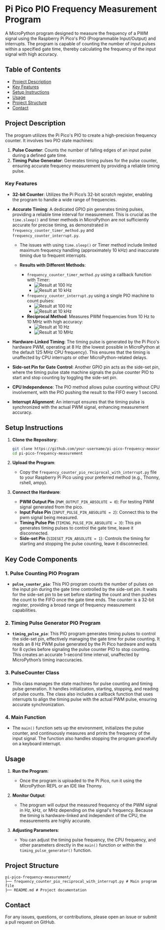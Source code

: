 # Pi Pico PIO Frequency Measurement Program

A MicroPython program designed to measure the frequency of a PWM signal using the Raspberry Pi Pico's PIO (Programmable Input/Output) and interrupts. The program is capable of counting the number of input pulses within a specified gate time, thereby calculating the frequency of the input signal with high accuracy.

## Table of Contents

- [Project Description](#project-description)
- [Key Features](#key-code-components)
- [Setup Instructions](#setup-instructions)
- [Usage](#usage)
- [Project Structure](#project-structure)
- [Contact](#contact)

## Project Description

The program utilizes the Pi Pico's PIO to create a high-precision frequency counter. It involves two PIO state machines:

1. **Pulse Counter**: Counts the number of falling edges of an input pulse during a defined gate time.
2. **Timing Pulse Generator**: Generates timing pulses for the pulse counter, ensuring accurate frequency measurement by providing a reliable timing pulse.

### Key Features

- **32-bit Counter**: Utilizes the Pi Pico’s 32-bit scratch register, enabling the program to handle a wide range of frequencies.
- **Accurate Timing**: A dedicated GPIO pin generates timing pulses, providing a reliable time interval for measurement. This is crucial as the `time.sleep()` and timer methods in MicroPython are not sufficiently accurate for precise timing, as demonstrated in `frequency_counter_timer_method.py` and `frequency_counter_interrupt.py`.

  - The issues with using `time.sleep()` or Timer method include limited maximum frequency handling (approximately 10 kHz) and inaccurate timing due to frequent interrupts.

  - **Results with Different Methods**:
    - `frequency_counter_timer_method.py` using a callback function with Timer:
      - ![Result at 100 Hz](images/timer_method_100Hz.png)
      - ![Result at 10 kHz](images/timer_method_10kHz.png)
    - `frequency_counter_interrupt.py` using a single PIO machine to count pulses:
      - ![Result at 100 Hz](images/interrupt_100Hz.png)
      - ![Result at 10 kHz](images/interrupt_10kHz.png)
    - **Reciprocal Method**: Measures PWM frequencies from 10 Hz to 10 MHz with high accuracy:
      - ![Result at 10 Hz](images/pio_reciprocal_with_interrupt_10Hz.png)
      - ![Result at 10 MHz](images/pio_reciprocal_with_interrupt_10MHz.png)

- **Hardware-Linked Timing**: The timing pulse is generated by the Pi Pico's hardware PWM, operating at 8 Hz (the lowest possible in MicroPython at the default 125 MHz CPU frequency). This ensures that the timing is unaffected by CPU interrupts or other MicroPython-related delays.
- **Side-set Pin for Gate Control**: Another GPIO pin acts as the side-set pin, where the timing pulse state machine signals the pulse counter PIO to start and stop counting by toggling the side-set pin.
- **CPU Independence**: The PIO method allows pulse counting without CPU involvement, with the PIO pushing the result to the FIFO every 1 second.
- **Interrupt Alignment**: An interrupt ensures that the timing pulse is synchronized with the actual PWM signal, enhancing measurement accuracy.

## Setup Instructions

1. **Clone the Repository**:

   ```sh
   git clone https://github.com/your-username/pi-pico-frequency-measurement.git
   cd pi-pico-frequency-measurement
   ```

2. **Upload the Program**:

   - Copy the `frequency_counter_pio_reciprocal_with_interrupt.py` file to your Raspberry Pi Pico using your preferred method (e.g., Thonny, rshell, ampy).

3. **Connect the Hardware**:
   - **PWM Output Pin** (`PWM_OUTPUT_PIN_ABSOLUTE = 0`): For testing PWM signal generated from the pico.
   - **Input Pulse Pin** (`INPUT_PULSE_PIN_ABSOLUTE = 2`): Connect this to the pwm signal being measured.
   - **Timing Pulse Pin** (`TIMING_PULSE_PIN_ABSOLUTE = 3`): This pin generates timing pulses to control the gate time, leave it disconnected.
   - **Side-set Pin** (`SIDESET_PIN_ABSOLUTE = 1`): Controls the timing for starting and stopping the pulse counting, leave it disconnected.

## Key Code Components

### 1. **Pulse Counting PIO Program**

- **`pulse_counter_pio`**: This PIO program counts the number of pulses on the input pin during the gate time controlled by the side-set pin. It waits for the side-set pin to be set before starting the count and then pushes the count to the FIFO once the gate time ends. The counter is a 32-bit register, providing a broad range of frequency measurement capabilities.

### 2. **Timing Pulse Generator PIO Program**

- **`timing_pulse_pio`**: This PIO program generates timing pulses to control the side-set pin, effectively managing the gate time for pulse counting. It reads an 8 Hz PWM pulse generated by the Pi Pico hardware and waits for 8 cycles before signaling the pulse counter PIO to stop counting. This creates an accurate 1-second time interval, unaffected by MicroPython’s timing inaccuracies.

### 3. **PulseCounter Class**

- This class manages the state machines for pulse counting and timing pulse generation. It handles initialization, starting, stopping, and reading of pulse counts. The class also includes a callback function that uses interrupts to align the timing pulse with the actual PWM pulse, ensuring accurate synchronization.

### 4. **Main Function**

- The `main()` function sets up the environment, initializes the pulse counter, and continuously measures and prints the frequency of the input signal. The function also handles stopping the program gracefully on a keyboard interrupt.

## Usage

1. **Run the Program**:

   - Once the program is uploaded to the Pi Pico, run it using the MicroPython REPL or an IDE like Thonny.

2. **Monitor Output**:

   - The program will output the measured frequency of the PWM signal in Hz, kHz, or MHz depending on the signal's frequency. Because the timing is hardware-linked and independent of the CPU, the measurements are highly accurate.

3. **Adjusting Parameters**:
   - You can adjust the timing pulse frequency, the CPU frequency, and other parameters directly in the `main()` function or within the `timing_pulse_generator()` function.

## Project Structure

```
pi-pico-frequency-measurement/
├── frequency_counter_pio_reciprocal_with_interrupt.py # Main program file
├── README.md # Project documentation
```

## Contact

For any issues, questions, or contributions, please open an issue or submit a pull request on GitHub.
